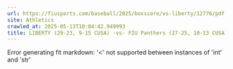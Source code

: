 ```yaml
---
url: https://fiusports.com/baseball/2025/boxscore/vs-liberty/12776/pdf
site: Athletics
crawled_at: 2025-05-13T10:04:42.949993
title: LIBERTY (29-23, 9-15 CUSA) -vs- FIU Panthers (27-25, 10-13 CUSA) (PDF) - FIU Athletics
---
```


Error generating fit markdown: '<' not supported between instances of 'int' and 'str'
